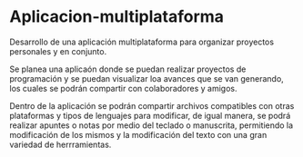 # Aplicacion-multiplataforma
Desarrollo de una aplicación multiplataforma para organizar proyectos personales y en conjunto. 

Se planea una aplicaón donde se puedan realizar proyectos de programación y se puedan visualizar loa avances que se van generando, los cuales se podrán compartir con colaboradores y amigos.

Dentro de la aplicación se podrán compartir archivos compatibles con otras plataformas y tipos de lenguajes para modificar, de igual manera, se podrá realizar apuntes o notas por medio del teclado o manuscrita, permitiendo la modificación de los mismos y la modificación del texto con una gran variedad de herrramientas. 

